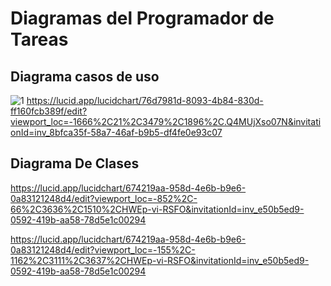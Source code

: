 # Diagramas del Programador de Tareas

## Diagrama casos de uso
![1](<Imagenes/Diagrama de caso de uso .png>)
https://lucid.app/lucidchart/76d7981d-8093-4b84-830d-ff160fcb389f/edit?viewport_loc=-1666%2C21%2C3479%2C1896%2C.Q4MUjXso07N&invitationId=inv_8bfca35f-58a7-46af-b9b5-df4fe0e93c07

## Diagrama De Clases
https://lucid.app/lucidchart/674219aa-958d-4e6b-b9e6-0a83121248d4/edit?viewport_loc=-852%2C-66%2C3636%2C1510%2CHWEp-vi-RSFO&invitationId=inv_e50b5ed9-0592-419b-aa58-78d5e1c00294

https://lucid.app/lucidchart/674219aa-958d-4e6b-b9e6-0a83121248d4/edit?viewport_loc=-155%2C-1162%2C3111%2C3637%2CHWEp-vi-RSFO&invitationId=inv_e50b5ed9-0592-419b-aa58-78d5e1c00294
